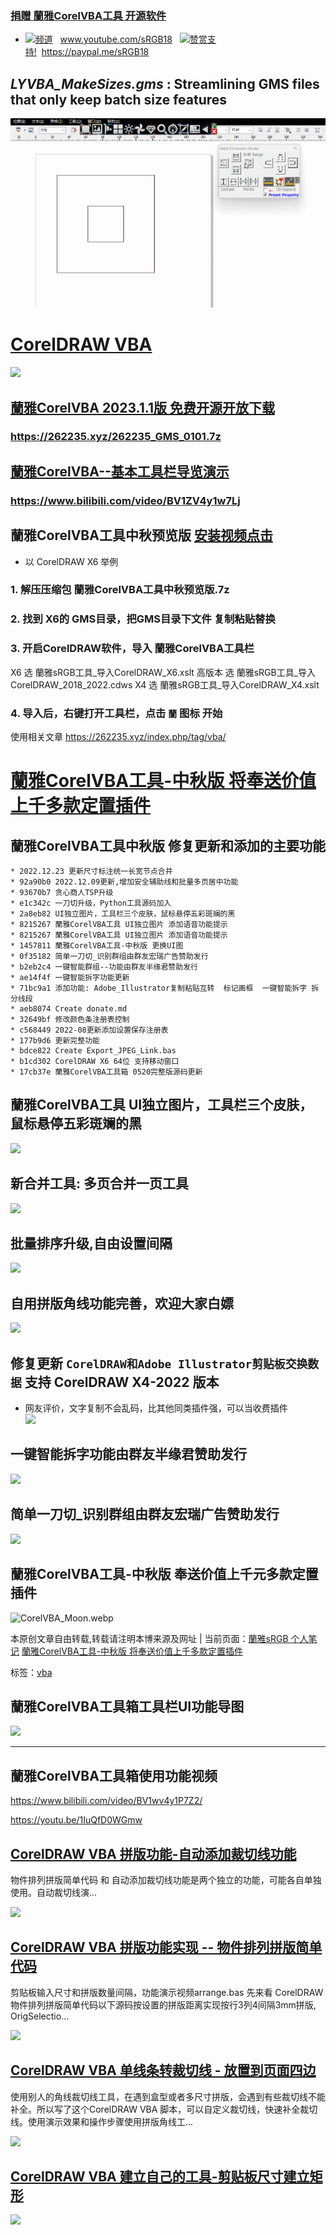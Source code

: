 ### [捐赠 蘭雅CorelVBA工具 开源软件](https://github.com/hongwenjun/corelvba/blob/main/donate.md)
- [![](https://raw.githubusercontent.com/hongwenjun/vps_setup/master/img/youtube.png)频道](https://www.youtube.com/sRGB18/videos) &nbsp;&nbsp;www.youtube.com/sRGB18 &nbsp;&nbsp;[![](https://raw.githubusercontent.com/hongwenjun/vps_setup/master/img/paypal.png)赞赏支持!](https://paypal.me/sRGB18)&nbsp;&nbsp;https://paypal.me/sRGB18


## *LYVBA_MakeSizes.gms* :  Streamlining GMS files that only keep batch size features


![Batch_Dimension](https://raw.githubusercontent.com/hongwenjun/img/master/VBA/Batch_Dimension.webp)



# [CorelDRAW VBA](https://262235.xyz/index.php/tag/vba/)
![](https://262235.xyz/usr/uploads/2022/03/525753621.webp)

## [蘭雅CorelVBA 2023.1.1版 免费开源开放下载](https://262235.xyz/262235_GMS_0101.7z)
### https://262235.xyz/262235_GMS_0101.7z

## [蘭雅CorelVBA--基本工具栏导览演示](https://www.bilibili.com/video/BV1ZV4y1w7Lj)
### https://www.bilibili.com/video/BV1ZV4y1w7Lj

## 蘭雅CorelVBA工具中秋预览版 [安装视频点击](https://262235.xyz/CorelVBA/install.mp4)
- 以 CorelDRAW X6 举例
### 1. 解压压缩包 蘭雅CorelVBA工具中秋预览版.7z
### 2. 找到 X6的 GMS目录，把GMS目录下文件 复制粘贴替换
### 3. 开启CorelDRAW软件，导入 蘭雅CorelVBA工具栏
   X6     选  蘭雅sRGB工具_导入CorelDRAW_X6.xslt
   高版本 选  蘭雅sRGB工具_导入CorelDRAW_2018_2022.cdws
   X4     选  蘭雅sRGB工具_导入CorelDRAW_X4.xslt

### 4. 导入后，右键打开工具栏，点击 `蘭` 图标 开始

使用相关文章   https://262235.xyz/index.php/tag/vba/

# [蘭雅CorelVBA工具-中秋版 将奉送价值上千多款定置插件](https://262235.xyz/index.php/archives/1124/)

## 蘭雅CorelVBA工具中秋版 修复更新和添加的主要功能

```
* 2022.12.23 更新尺寸标注统一长宽节点合并
* 92a90b0 2022.12.09更新,增加安全辅助线和批量多页居中功能
* 93670b7 贪心商人TSP升级
* e1c342c 一刀切升级，Python工具源码加入
* 2a8eb82 UI独立图片，工具栏三个皮肤，鼠标悬停五彩斑斓的黑
* 8215267 蘭雅CorelVBA工具 UI独立图片 添加语音功能提示
* 8215267 蘭雅CorelVBA工具 UI独立图片 添加语音功能提示
* 1457811 蘭雅CorelVBA工具-中秋版 更换UI图
* 0f35182 简单一刀切_识别群组由群友宏瑞广告赞助发行
* b2eb2c4 一键智能群组--功能由群友半缘君赞助发行
* ae14f4f 一键智能拆字功能更新
* 71bc9a1 添加功能: Adobe_Illustrator复制粘贴互转  标记画框  一键智能拆字 拆分线段
* aeb8074 Create donate.md
* 32649bf 修改颜色条注册表控制
* c568449 2022-08更新添加设置保存注册表
* 177b9d6 更新完整功能
* bdce822 Create Export_JPEG_Link.bas
* b1cd302 CorelDRAW X6 64位 支持移动窗口
* 17cb37e 蘭雅CorelVBA工具箱 0520完整版源码更新

```

## 蘭雅CorelVBA工具 UI独立图片，工具栏三个皮肤，鼠标悬停五彩斑斓的黑

![](https://262235.xyz/usr/uploads/2022/09/3673480311.webp)

## 新合并工具: 多页合并一页工具

![](https://262235.xyz/CorelVBA/UniteOne.gif)

## 批量排序升级,自由设置间隔

![](https://262235.xyz/CorelVBA/left_top_align.gif)

## 自用拼版角线功能完善，欢迎大家白嫖

![](https://262235.xyz/CorelVBA/jxpb.gif)

## 修复更新 `CorelDRAW和Adobe Illustrator剪贴板交换数据` 支持 CorelDRAW X4-2022 版本

  * 网友评价，文字复制不会乱码，比其他同类插件强，可以当收费插件  
![](https://262235.xyz/CorelVBA/Adobe_Illustrator.gif)

## 一键智能拆字功能由群友半缘君赞助发行

![](https://262235.xyz/CorelVBA/onekey_cai.gif)

## 简单一刀切_识别群组由群友宏瑞广告赞助发行

![](https://262235.xyz/CorelVBA/dollar_cut.gif)

## 蘭雅CorelVBA工具-中秋版 奉送价值上千元多款定置插件

![CorelVBA_Moon.webp](https://262235.xyz/usr/uploads/2022/08/77746067.webp)

本原创文章自由转载,转载请注明本博来源及网址 | 当前页面：[蘭雅sRGB 个人笔记](https://262235.xyz/) 
[蘭雅CorelVBA工具-中秋版 将奉送价值上千多款定置插件](https://262235.xyz/index.php/archives/1124/)

标签：[vba](https://262235.xyz/index.php/tag/vba/)

## 蘭雅CorelVBA工具箱工具栏UI功能导图 
![](https://262235.xyz/usr/uploads/2022/05/756737974.jpg)

--------------------------------------------

## 蘭雅CorelVBA工具箱使用功能视频

https://www.bilibili.com/video/BV1wv4y1P7Z2/

https://youtu.be/1IuQfD0WGmw


## [CorelDRAW VBA 拼版功能-自动添加裁切线功能](https://262235.xyz/index.php/archives/1006/)

物件排列拼版简单代码 和 自动添加裁切线功能是两个独立的功能，可能各自单独使用。自动裁切线演...

![](https://262235.xyz/usr/uploads/2022/03/612777584.gif)

## [CorelDRAW VBA 拼版功能实现 -- 物件排列拼版简单代码](https://262235.xyz/index.php/archives/1003/)

剪贴板输入尺寸和拼版数量间隔，功能演示视频arrange.bas 先来看 CorelDRAW
物件排列拼版简单代码以下源码按设置的拼版距离实现按行3列4间隔3mm拼版, OrigSelectio...

![](https://262235.xyz/usr/uploads/2022/03/2725902706.gif)

## [CorelDRAW VBA 单线条转裁切线 - 放置到页面四边](https://262235.xyz/index.php/archives/1000/)

使用别人的角线裁切线工具，在遇到盒型或者多尺寸拼版，会遇到有些裁切线不能补全。所以写了这个CorelDRAW VBA
脚本，可以自定义裁切线，快速补全裁切线。使用演示效果和操作步骤使用拼版角线工...

![](https://262235.xyz/usr/uploads/2022/03/695938857.gif)

## [CorelDRAW VBA 建立自己的工具-剪贴板尺寸建立矩形](https://262235.xyz/index.php/archives/995/)

![](https://262235.xyz/usr/uploads/2022/03/1759911447.gif)
